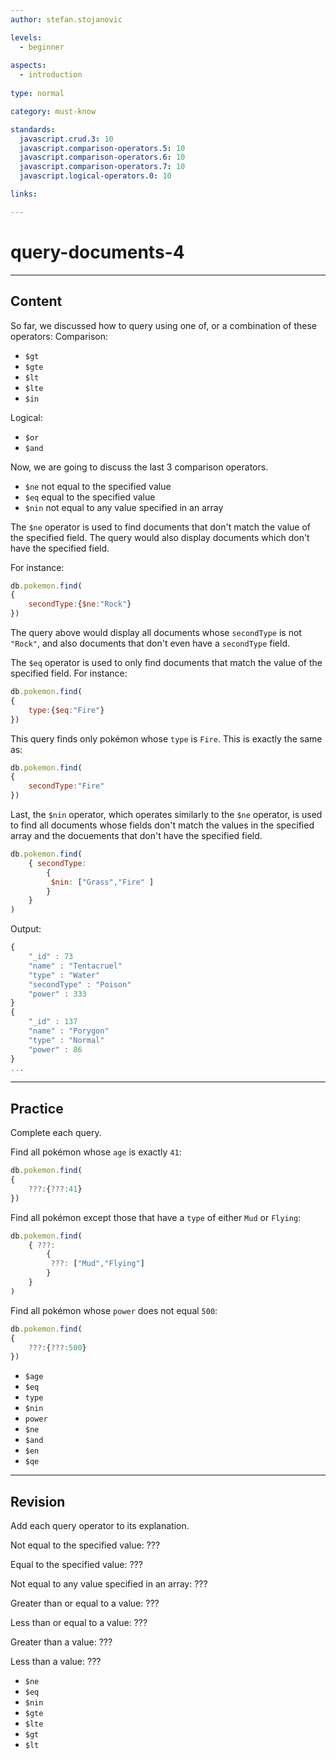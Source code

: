 ```yaml
---
author: stefan.stojanovic

levels:
  - beginner
  
aspects:
  - introduction
    
type: normal

category: must-know

standards:
  javascript.crud.3: 10
  javascript.comparison-operators.5: 10
  javascript.comparison-operators.6: 10
  javascript.comparison-operators.7: 10
  javascript.logical-operators.0: 10

links:

---
```

# query-documents-4
---
## Content

So far, we discussed how to query using one of, or a combination of these operators:
Comparison:
- `$gt`
- `$gte`
- `$lt`
- `$lte`
- `$in`

Logical:
- `$or`
- `$and`

Now, we are going to discuss the last 3 comparison operators.

- `$ne` not equal to the specified value
- `$eq` equal to the specified value
- `$nin` not equal to any value specified in an array

The `$ne` operator is used to find documents that don't match the value of the specified field. The query would also display documents which don't have the specified field.

For instance:
```javascript
db.pokemon.find(
{
    secondType:{$ne:"Rock"}
})
```
The query above would display all documents whose `secondType` is not `"Rock"`, and also documents that don't even have a `secondType` field.

The `$eq` operator is used to only find documents that match the value of the specified field.
For instance:
```javascript
db.pokemon.find(
{
    type:{$eq:"Fire"}
})
```
This query finds only pokémon whose `type` is `Fire`. This is exactly the same as:
```javascript
db.pokemon.find(
{
    secondType:"Fire"
})
```

Last, the `$nin` operator, which operates similarly to the `$ne` operator, is used to find all documents whose fields don't match the values in the specified array and the docuements that don't have the specified field.
```javascript
db.pokemon.find( 
    { secondType: 
        { 
         $nin: ["Grass","Fire" ] 
        } 
    } 
)
```
Output:
```javascript
{ 
    "_id" : 73
    "name" : "Tentacruel"
    "type" : "Water"
    "secondType" : "Poison"
    "power" : 333 
}
{ 
    "_id" : 137
    "name" : "Porygon"
    "type" : "Normal"
    "power" : 86 
}
...
```

---
## Practice

Complete each query.

Find all pokémon whose `age` is exactly `41`:
```javascript
db.pokemon.find(
{
    ???:{???:41}
})
```
Find all pokémon except those that have a `type` of either `Mud` or `Flying`:
```javascript
db.pokemon.find( 
    { ???: 
        { 
         ???: ["Mud","Flying"] 
        } 
    } 
)
```
Find all pokémon whose `power` does not equal `500`:
```javascript
db.pokemon.find(
{
    ???:{???:500}
})
```

* `$age`
* `$eq`
* `type`
* `$nin`
* `power`
* `$ne`
* `$and`
* `$en`
* `$qe`

---
## Revision

Add each query operator to its explanation.

Not equal to the specified value: ???

Equal to the specified value: ???

Not equal to any value specified in an array: ???

Greater than or equal to a value: ???

Less than or equal to a value: ???

Greater than a value: ???

Less than a value: ???

* `$ne`
* `$eq`
* `$nin` 
* `$gte`
* `$lte`
* `$gt`
* `$lt`
